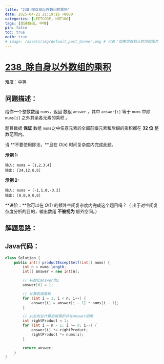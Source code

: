 ```yaml
---
title: "238-除自身以外数组的乘积"
date: 2025-04-21 21:19:16 +0800
categories: [LEETCODE, HOT100]
tags: [普通数组, 中等]
pin: false
toc: true
math: true
# image: /assets/img/default_post_banner.png # 可选：如果您有默认的顶部图片，取消注释并修改路径
---
```


# [238_除自身以外数组的乘积](https://leetcode.cn/problems/product-of-array-except-self/)

难度：中等

## 问题描述：

给你一个整数数组 `nums`，返回 数组 `answer` ，其中 `answer[i]` 等于 `nums` 中除 `nums[i]` 之外其余各元素的乘积 。

题目数据 **保证** 数组 `nums`之中任意元素的全部前缀元素和后缀的乘积都在 **32 位** 整数范围内。

请 **不要使用除法，**且在 $O(n)$ 时间复杂度内完成此题。

**示例 1:**

```
输入: nums = [1,2,3,4]
输出: [24,12,8,6]
```

**示例 2:**

```
输入: nums = [-1,1,0,-3,3]
输出: [0,0,9,0,0]
```

**进阶：**你可以在 $O(1)$ 的额外空间复杂度内完成这个题目吗？（ 出于对空间复杂度分析的目的，输出数组 **不被视为** 额外空间。）

## 解题思路：



## Java代码：

```java
class Solution {
	public int[] productExceptSelf(int[] nums) {
        int n = nums.length;
        int[] answer = new int[n];

        // 初始化answer为1
        answer[0] = 1;

        // 计算前缀乘积
        for (int i = 1; i < n; i++) {
            answer[i] = answer[i - 1] * nums[i - 1];
        }

        // 从右向左计算后缀乘积并与answer相乘
        int rightProduct = 1;
        for (int i = n - 1; i >= 0; i--) {
            answer[i] *= rightProduct;
            rightProduct *= nums[i];
        }

        return answer;
    }
}
```

